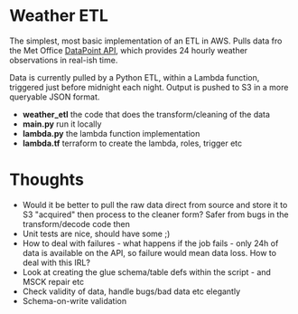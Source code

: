 # Weather ETL

The simplest, most basic implementation of an ETL in AWS.  Pulls data fro the Met Office
[DataPoint API](https://www.metoffice.gov.uk/services/data/datapoint), 
which provides 24 hourly weather observations in real-ish time.

Data is currently pulled by a Python ETL, within a Lambda function, triggered just 
before midnight each night.  Output is pushed to S3 in a more queryable JSON format.

* **weather_etl** the code that does the transform/cleaning of the data
* **main.py** run it locally
* **lambda.py** the lambda function implementation
* **lambda.tf** terraform to create the lambda, roles, trigger etc

# Thoughts

* Would it be better to pull the raw data direct from source and store it to S3 "acquired" then process to the cleaner form?  Safer from bugs in the transform/decode code then
* Unit tests are nice, should have some ;)
* How to deal with failures - what happens if the job fails - only 24h of data is available on the API, so failure would mean data loss.  How to deal with this IRL?
* Look at creating the glue schema/table defs within the script - and MSCK repair etc
* Check validity of data, handle bugs/bad data etc elegantly
* Schema-on-write validation